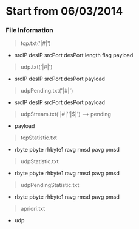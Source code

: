 # Start from 06/03/2014
### File Information

> tcp.txt('|#|')
- srcIP desIP srcPort desPort length flag payload

> udp.txt('|#|')
- srcIP desIP srcPort desPort payload

> udpPending.txt('|#|')
- srcIP desIP srcPort desPort payload

> udpStream.txt('|#|'\'|$|') --> pending
- payload

> tcpStatistic.txt
- rbyte pbyte rhbyte1 ravg rmsd pavg pmsd

> udpStatistic.txt
- rbyte pbyte rhbyte1 ravg rmsd pavg pmsd

> udpPendingStatistic.txt
- rbyte pbyte rhbyte1 ravg rmsd pavg pmsd

> apriori.txt
- udp

